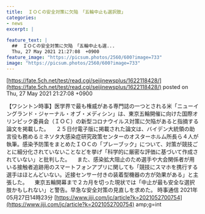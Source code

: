 ```yaml
---
title:  ＩＯＣの安全対策に欠陥　「五輪中止も選択肢」  
categories:
- news
excerpt: |
  
feature_text: |
  ##  ＩＯＣの安全対策に欠陥　「五輪中止も選...
  Thu, 27 May 2021 21:27:08  +0900
feature_image: "https://picsum.photos/2560/600?image=733"
image: "https://picsum.photos/2560/600?image=733"
---
```


[https://fate.5ch.net/test/read.cgi/seijinewsplus/1622118428/](https://fate.5ch.net/test/read.cgi/seijinewsplus/1622118428/)
posted on Thu, 27 May 2021 21:27:08  +0900

<!--more-->

【ワシントン時事】医学界で最も権威がある専門誌の一つとされる米「ニューイングランド・ジャーナル・オブ・メディシン」は、東京五輪開催に向けた国際オリンピック委員会（ＩＯＣ）の新型コロナウイルス対策に欠陥があると指摘する論文を掲載した。 　２５日付電子版に掲載された論文は、バイデン大統領の助言役も務めるミネソタ大感染症研究政策センターのオスターホルム所長ら４人が執筆。感染予防策をまとめたＩＯＣの「プレーブック」について、対策が競技ごとに細分化されていないことなどを挙げ「科学的に厳密な評価に基づいて作成されていない」と批判した。 　また、感染拡大阻止のため選手や大会関係者が用いる接触者追跡用のスマートフォンアプリに関しても「競技にスマホを携行する選手はほとんどいない。近接センサー付きの装着型機器の方が効果がある」と主張した。 　東京五輪開幕まで２カ月を切った現状では「中止が最も安全な選択肢かもしれない」と警告。早急な安全対策の見直しを求めた。 時事通信 2021年05月27日14時23分 [https://www.jiji.com/jc/article?k=2021052700754](https://www.jiji.com/jc/article?k=2021052700754) amp;g=int
